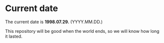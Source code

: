 # Current date

The current date is **1998.07.29.** (YYYY.MM.DD.)

This repository will be good when the world ends, so we will know how long it lasted.